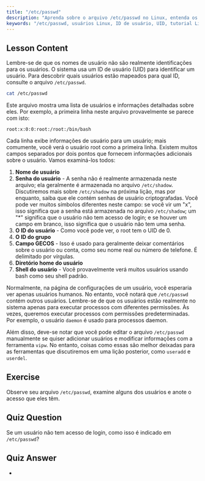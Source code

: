 ```yaml
---
title: "/etc/passwd"
description: "Aprenda sobre o arquivo /etc/passwd no Linux, entenda os campos de informação do usuário e como os UIDs funcionam. Explore este arquivo de configuração essencial."
keywords: "/etc/passwd, usuários Linux, ID de usuário, UID, tutorial Linux, iniciante, guia, comandos Linux"
---
```


## Lesson Content

Lembre-se de que os nomes de usuário não são realmente identificações para os usuários. O sistema usa um ID de usuário (UID) para identificar um usuário. Para descobrir quais usuários estão mapeados para qual ID, consulte o arquivo `/etc/passwd`.

```bash
cat /etc/passwd
```

Este arquivo mostra uma lista de usuários e informações detalhadas sobre eles. Por exemplo, a primeira linha neste arquivo provavelmente se parece com isto:

```plaintext
root:x:0:0:root:/root:/bin/bash
```

Cada linha exibe informações de usuário para um usuário; mais comumente, você verá o usuário root como a primeira linha. Existem muitos campos separados por dois pontos que fornecem informações adicionais sobre o usuário. Vamos examiná-los todos:

1. **Nome de usuário**
2. **Senha do usuário** - A senha não é realmente armazenada neste arquivo; ela geralmente é armazenada no arquivo `/etc/shadow`. Discutiremos mais sobre `/etc/shadow` na próxima lição, mas por enquanto, saiba que ele contém senhas de usuário criptografadas. Você pode ver muitos símbolos diferentes neste campo: se você vir um "x", isso significa que a senha está armazenada no arquivo `/etc/shadow`; um "\*" significa que o usuário não tem acesso de login; e se houver um campo em branco, isso significa que o usuário não tem uma senha.
3. **O ID do usuário** - Como você pode ver, o root tem o UID de 0.
4. **O ID do grupo**
5. **Campo GECOS** - Isso é usado para geralmente deixar comentários sobre o usuário ou conta, como seu nome real ou número de telefone. É delimitado por vírgulas.
6. **Diretório home do usuário**
7. **Shell do usuário** - Você provavelmente verá muitos usuários usando bash como seu shell padrão.

Normalmente, na página de configurações de um usuário, você esperaria ver apenas usuários humanos. No entanto, você notará que `/etc/passwd` contém outros usuários. Lembre-se de que os usuários estão realmente no sistema apenas para executar processos com diferentes permissões. Às vezes, queremos executar processos com permissões predeterminadas. Por exemplo, o usuário `daemon` é usado para processos daemon.

Além disso, deve-se notar que você pode editar o arquivo `/etc/passwd` manualmente se quiser adicionar usuários e modificar informações com a ferramenta `vipw`. No entanto, coisas como essas são melhor deixadas para as ferramentas que discutiremos em uma lição posterior, como `useradd` e `userdel`.

## Exercise

Observe seu arquivo `/etc/passwd`, examine alguns dos usuários e anote o acesso que eles têm.

## Quiz Question

Se um usuário não tem acesso de login, como isso é indicado em `/etc/passwd`?

## Quiz Answer

-
